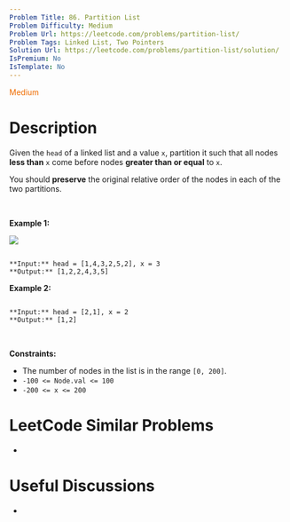 ```yaml
---
Problem Title: 86. Partition List
Problem Difficulty: Medium
Problem Url: https://leetcode.com/problems/partition-list/
Problem Tags: Linked List, Two Pointers
Solution Url: https://leetcode.com/problems/partition-list/solution/
IsPremium: No
IsTemplate: No
---
```


<span style="color: rgb(239, 108, 0);">Medium</span>

# Description

Given the `head` of a linked list and a value `x`, partition it such that all nodes **less than** `x` come before nodes **greater than or equal** to `x`.


You should **preserve** the original relative order of the nodes in each of the two partitions.


 


**Example 1:**


![](https://assets.leetcode.com/uploads/2021/01/04/partition.jpg)

```

**Input:** head = [1,4,3,2,5,2], x = 3
**Output:** [1,2,2,4,3,5]

```

**Example 2:**



```

**Input:** head = [2,1], x = 2
**Output:** [1,2]

```

 


**Constraints:**


* The number of nodes in the list is in the range `[0, 200]`.
* `-100 <= Node.val <= 100`
* `-200 <= x <= 200`




# LeetCode Similar Problems

- []()

# Useful Discussions

- []()

